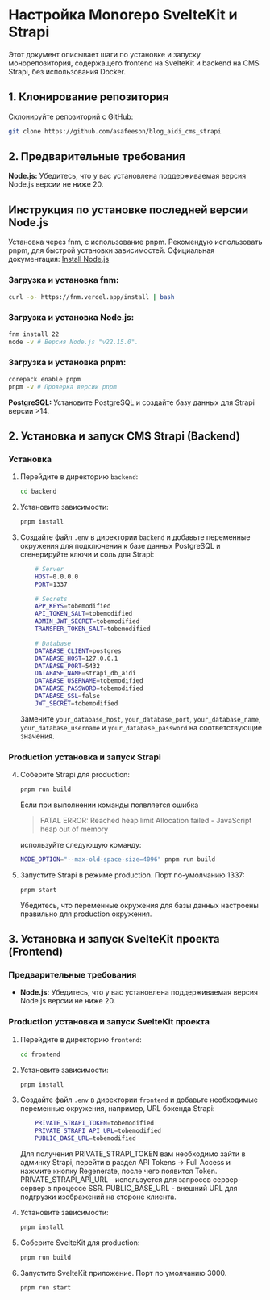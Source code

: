 # Настройка Monorepo SvelteKit и Strapi

Этот документ описывает шаги по установке и запуску монорепозитория, содержащего frontend на SvelteKit и backend на CMS Strapi, без использования Docker.

## 1. Клонирование репозитория

Склонируйте репозиторий с GitHub:

```bash
git clone https://github.com/asafeeson/blog_aidi_cms_strapi
```

## 2. Предварительные требования

**Node.js:** Убедитесь, что у вас установлена поддерживаемая версия Node.js версии не ниже 20.

## Инструкция по установке последней версии Node.js

Установка через fnm, с использование pnpm. Рекомендую использовать pnpm, для быстрой установки зависимостей. Официальная документация: [Install Node.js](https://nodejs.org/en/download)

### Загрузка и установка fnm:

```bash
curl -o- https://fnm.vercel.app/install | bash
```

### Загрузка и установка Node.js:

```bash
fnm install 22
node -v # Версия Node.js "v22.15.0". 
```

### Загрузка и установка pnpm:

```bash
corepack enable pnpm
pnpm -v # Проверка версии pnpm
```

**PostgreSQL:** Установите PostgreSQL и создайте базу данных для Strapi версии >14.


## 2. Установка и запуск CMS Strapi (Backend)

### Установка

1.  Перейдите в директорию `backend`:

    ```bash
    cd backend
    ```

2.  Установите зависимости:

    ```bash
    pnpm install
    ```

3.  Создайте файл `.env` в директории `backend` и добавьте переменные окружения для подключения к базе данных PostgreSQL и сгенерируйте ключи и соль для Strapi:

    ```bash
        # Server
        HOST=0.0.0.0
        PORT=1337

        # Secrets
        APP_KEYS=tobemodified
        API_TOKEN_SALT=tobemodified
        ADMIN_JWT_SECRET=tobemodified
        TRANSFER_TOKEN_SALT=tobemodified

        # Database
        DATABASE_CLIENT=postgres
        DATABASE_HOST=127.0.0.1
        DATABASE_PORT=5432
        DATABASE_NAME=strapi_db_aidi
        DATABASE_USERNAME=tobemodified
        DATABASE_PASSWORD=tobemodified
        DATABASE_SSL=false
        JWT_SECRET=tobemodified

    ```

    Замените `your_database_host`, `your_database_port`, `your_database_name`, `your_database_username` и `your_database_password` на соответствующие значения.

### Production установка и запуск Strapi

4.  Соберите Strapi для production:

    ```bash
    pnpm run build
    ```

    Если при выполнении команды появляется ошибка 
    > FATAL ERROR: Reached heap limit Allocation failed - JavaScript heap out of memory
    
    используйте следующую команду:
    ```bash
    NODE_OPTION="--max-old-space-size=4096" pnpm run build
    ```

5.  Запустите Strapi в режиме production. Порт по-умолчанию 1337:

    ```bash
    pnpm start
    ```

    Убедитесь, что переменные окружения для базы данных настроены правильно для production окружения.

## 3. Установка и запуск SvelteKit проекта (Frontend)

### Предварительные требования

- **Node.js:** Убедитесь, что у вас установлена поддерживаемая версия Node.js версии не ниже 20.

### Production установка и запуск SvelteKit проекта

1.  Перейдите в директорию `frontend`:

    ```bash
    cd frontend
    ```

2.  Установите зависимости:

    ```bash
    pnpm install
    ```

3.  Создайте файл `.env` в директории `frontend` и добавьте необходимые переменные окружения, например, URL бэкенда Strapi:

    ```bash
        PRIVATE_STRAPI_TOKEN=tobemodified
        PRIVATE_STRAPI_API_URL=tobemodified
        PUBLIC_BASE_URL=tobemodified
    ```

    Для получения PRIVATE_STRAPI_TOKEN вам необходимо зайти в админку Strapi, перейти в раздел API Tokens -> Full Access и нажмите кнопку Regenerate, после чего появится Token.
    PRIVATE_STRAPI_API_URL - используется для запросов сервер-сервер в процессе SSR.
    PUBLIC_BASE_URL - внешний URL для подгрузки изображений на стороне клиента.

4.  Установите зависимости:

    ```bash
    pnpm install
    ```

5.  Соберите SvelteKit для production:

    ```bash
    pnpm run build
    ```

6.  Запустите SvelteKit приложение. Порт по умолчанию 3000.
    ```bash
    pnpm run start
    ```
